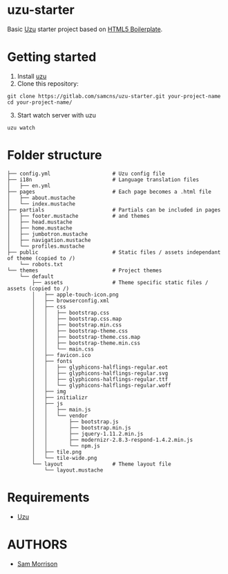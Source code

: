 uzu-starter
===========

Basic [Uzu](https://gitlab.com/samcns/uzu) starter project based on [HTML5 Boilerplate](https://html5boilerplate.com/).

Getting started
===============

1. Install [uzu](https://gitlab.com/samcns/uzu)
2. Clone this repository:
```
git clone https://gitlab.com/samcns/uzu-starter.git your-project-name
cd your-project-name/
```
3. Start watch server with uzu
```
uzu watch
```

Folder structure
================

```
├── config.yml                    # Uzu config file
├── i18n                          # Language translation files
│   ├── en.yml
├── pages                         # Each page becomes a .html file
│   ├── about.mustache
│   └── index.mustache
├── partials                      # Partials can be included in pages
│   ├── footer.mustache           # and themes
│   ├── head.mustache
│   ├── home.mustache
│   ├── jumbotron.mustache
│   ├── navigation.mustache
│   └── profiles.mustache
├── public                        # Static files / assets independant of theme (copied to /)
    └── robots.txt
└── themes                        # Project themes
    └── default
        ├── assets                # Theme specific static files / assets (copied to /)
        │   ├── apple-touch-icon.png
        │   ├── browserconfig.xml
        │   ├── css
        │   │   ├── bootstrap.css
        │   │   ├── bootstrap.css.map
        │   │   ├── bootstrap.min.css
        │   │   ├── bootstrap-theme.css
        │   │   ├── bootstrap-theme.css.map
        │   │   ├── bootstrap-theme.min.css
        │   │   └── main.css
        │   ├── favicon.ico
        │   ├── fonts
        │   │   ├── glyphicons-halflings-regular.eot
        │   │   ├── glyphicons-halflings-regular.svg
        │   │   ├── glyphicons-halflings-regular.ttf
        │   │   └── glyphicons-halflings-regular.woff
        │   ├── img
        │   ├── initializr
        │   ├── js
        │   │   ├── main.js
        │   │   └── vendor
        │   │       ├── bootstrap.js
        │   │       ├── bootstrap.min.js
        │   │       ├── jquery-1.11.2.min.js
        │   │       ├── modernizr-2.8.3-respond-1.4.2.min.js
        │   │       └── npm.js
        │   ├── tile.png
        │   └── tile-wide.png
        └── layout                # Theme layout file
            └── layout.mustache
```

Requirements
============

* [Uzu](https://gitlab.com/samcns/uzu)

AUTHORS
=======

* [Sam Morrison](@samcns)
